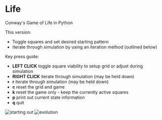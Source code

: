 Life
====

Conway's Game of Life in Python


This version:
  - Toggle squares and set desired starting pattern
  - Iterate through simulation by using an iteration method (outlined below)

Key press guide:
  - **LEFT CLICK** toggle square viability to setup grid or adjust during simulation
  - **RIGHT CLICK** iterate through simulation (may be held down)
  - **r** iterate through simulation (may be held down)
  - **c** reset the grid and game
  - **k** reset the game only - keep the currently active squares
  - **p** print out current state information
  - **q** quit

![starting out](http://www.mutaku.com/conway5-4.png)
![evolution](http://www.mutaku.com/conway5-2.png)

